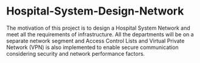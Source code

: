 # Hospital-System-Design-Network
The motivation of this project is to design a Hospital System Network and meet all the requirements of infrastructure. All the departments will be on a separate network segment and Access Control Lists and Virtual Private Network (VPN) is also implemented to enable secure communication considering security and network performance factors.
